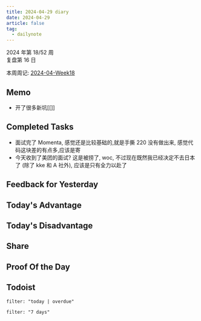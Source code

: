 ```yaml
---
title: 2024-04-29 diary
date: 2024-04-29
article: false
tag:
  - dailynote
---
```

  
2024 年第 18/52 周  
复盘第 16 日

本周周记: [2024-04-Week18](2024-04-Week18)

## Memo
- 开了很多新坑[[]]

## Completed Tasks
- 面试完了 Momenta, 感觉还是比较基础的,就是手撕 220 没有做出来, 感觉代码这块差的有点多,应该是寄
- 今天收到了美团的面试? 这是被捞了, woc, 不过现在既然我已经决定不去日本了 (除了 kke 和 A 社外), 应该是只有全力以赴了

## Feedback for Yesterday

## Today's Advantage

## Today's Disadvantage

## Share

## Proof Of the Day

## Todoist
```todoist
filter: "today | overdue"
```
```todoist
filter: "7 days"
```